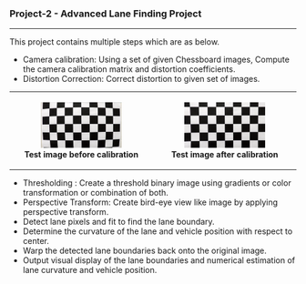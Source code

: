 ### Project-2 -  Advanced Lane Finding Project
---

[//]: # (Image References)

[image1]: ./output_images/test_calibration_after.jpg "After Calibration"
[image2]: ./output_images/test_calibration_before.jpg "Before Calibration"
[image3]: ./output_images/image3.png "Binary thresholded image"
[image4]: ./output_images/image4.png "Perspective transform"
[image5]: ./output_images/image5.png "Identify lane lines"
[image6]: ./output_images/image6.png "Lane lines mapped"
[video1]: ./output_video.mp4 "Video"

This project contains multiple steps which are as below.
* Camera calibration: Using a set of given Chessboard images, Compute the camera calibration matrix and distortion coefficients.
* Distortion Correction: Correct distortion to given set of images.

<table style="width:100%">
  <tr>
    <th>
      <p align="center">
           <img src="./output_images/test_calibration_before.jpg" alt="calibration_before" width="60%" height="60%">
           <br>Test image before calibration
      </p>
    </th>
    <th>
      <p align="center">
           <img src="./output_images/test_calibration_after.jpg" alt="calibration_after" width="60%" height="60%">
           <br>Test image after calibration
      </p>
    </th>
  </tr>
</table>

* Thresholding : Create a threshold binary image using gradients or color transformation or combination of both.
* Perspective Transform: Create bird-eye view like image by applying perspective transform.
* Detect lane pixels and fit to find the lane boundary.
* Determine the curvature of the lane and vehicle position with respect to center.
* Warp the detected lane boundaries back onto the original image.
* Output visual display of the lane boundaries and numerical estimation of lane curvature and vehicle position.